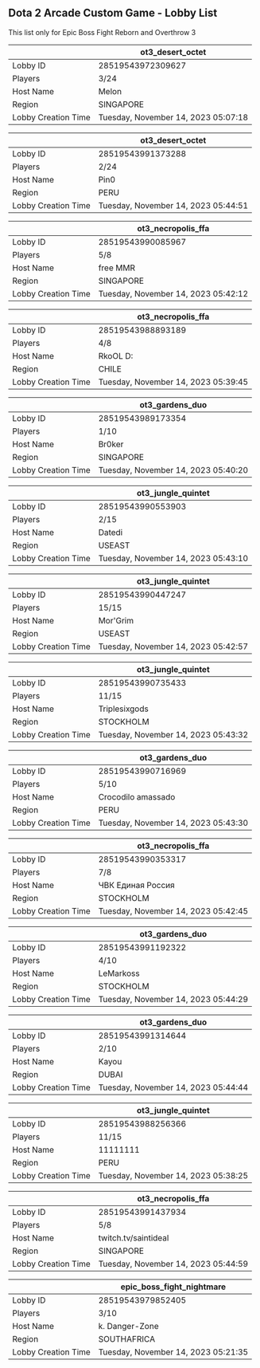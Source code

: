 ## Dota 2 Arcade Custom Game - Lobby List

This list only for Epic Boss Fight Reborn and Overthrow 3

|  | ot3_desert_octet |
| ------ | ------ |
| Lobby ID | 28519543972309627 |
| Players | 3/24 |
| Host Name | Melon |
| Region | SINGAPORE |
| Lobby Creation Time | Tuesday, November 14, 2023 05:07:18 |


|  | ot3_desert_octet |
| ------ | ------ |
| Lobby ID | 28519543991373288 |
| Players | 2/24 |
| Host Name | Pin0 |
| Region | PERU |
| Lobby Creation Time | Tuesday, November 14, 2023 05:44:51 |


|  | ot3_necropolis_ffa |
| ------ | ------ |
| Lobby ID | 28519543990085967 |
| Players | 5/8 |
| Host Name | free MMR |
| Region | SINGAPORE |
| Lobby Creation Time | Tuesday, November 14, 2023 05:42:12 |


|  | ot3_necropolis_ffa |
| ------ | ------ |
| Lobby ID | 28519543988893189 |
| Players | 4/8 |
| Host Name | RkoOL D: |
| Region | CHILE |
| Lobby Creation Time | Tuesday, November 14, 2023 05:39:45 |


|  | ot3_gardens_duo |
| ------ | ------ |
| Lobby ID | 28519543989173354 |
| Players | 1/10 |
| Host Name | Br0ker |
| Region | SINGAPORE |
| Lobby Creation Time | Tuesday, November 14, 2023 05:40:20 |


|  | ot3_jungle_quintet |
| ------ | ------ |
| Lobby ID | 28519543990553903 |
| Players | 2/15 |
| Host Name | Datedi |
| Region | USEAST |
| Lobby Creation Time | Tuesday, November 14, 2023 05:43:10 |


|  | ot3_jungle_quintet |
| ------ | ------ |
| Lobby ID | 28519543990447247 |
| Players | 15/15 |
| Host Name | Mor'Grim |
| Region | USEAST |
| Lobby Creation Time | Tuesday, November 14, 2023 05:42:57 |


|  | ot3_jungle_quintet |
| ------ | ------ |
| Lobby ID | 28519543990735433 |
| Players | 11/15 |
| Host Name | Triplesixgods |
| Region | STOCKHOLM |
| Lobby Creation Time | Tuesday, November 14, 2023 05:43:32 |


|  | ot3_gardens_duo |
| ------ | ------ |
| Lobby ID | 28519543990716969 |
| Players | 5/10 |
| Host Name | Crocodilo amassado |
| Region | PERU |
| Lobby Creation Time | Tuesday, November 14, 2023 05:43:30 |


|  | ot3_necropolis_ffa |
| ------ | ------ |
| Lobby ID | 28519543990353317 |
| Players | 7/8 |
| Host Name | ЧВК Единая Россия |
| Region | STOCKHOLM |
| Lobby Creation Time | Tuesday, November 14, 2023 05:42:45 |


|  | ot3_gardens_duo |
| ------ | ------ |
| Lobby ID | 28519543991192322 |
| Players | 4/10 |
| Host Name | LeMarkoss |
| Region | STOCKHOLM |
| Lobby Creation Time | Tuesday, November 14, 2023 05:44:29 |


|  | ot3_gardens_duo |
| ------ | ------ |
| Lobby ID | 28519543991314644 |
| Players | 2/10 |
| Host Name | Kayou |
| Region | DUBAI |
| Lobby Creation Time | Tuesday, November 14, 2023 05:44:44 |


|  | ot3_jungle_quintet |
| ------ | ------ |
| Lobby ID | 28519543988256366 |
| Players | 11/15 |
| Host Name | 11111111 |
| Region | PERU |
| Lobby Creation Time | Tuesday, November 14, 2023 05:38:25 |


|  | ot3_necropolis_ffa |
| ------ | ------ |
| Lobby ID | 28519543991437934 |
| Players | 5/8 |
| Host Name | twitch.tv/saintideal |
| Region | SINGAPORE |
| Lobby Creation Time | Tuesday, November 14, 2023 05:44:59 |


|  | epic_boss_fight_nightmare |
| ------ | ------ |
| Lobby ID | 28519543979852405 |
| Players | 3/10 |
| Host Name | k. Danger-Zone |
| Region | SOUTHAFRICA |
| Lobby Creation Time | Tuesday, November 14, 2023 05:21:35 |


